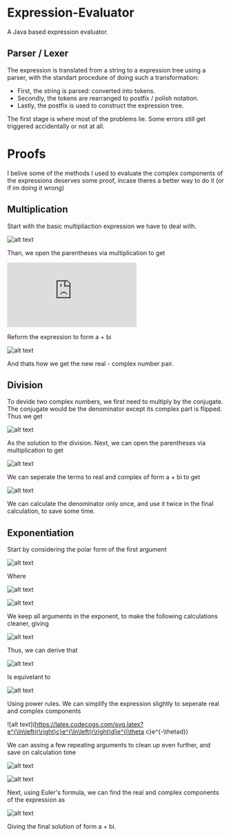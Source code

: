 # Expression-Evaluator
A Java based expression evaluator.

## Parser / Lexer
The expression is translated from a string to a expression tree using a parser, with the standart procedure of doing such a transformation:
- First, the string is parsed: converted into tokens.
- Secondly, the tokens are rearranged to postfix / polish notation.
- Lastly, the postfix is used to construct the expression tree.

The first stage is where most of the problems lie. Some errors still get triggered accidentally or not at all. 

# Proofs
I belive some of the methods I used to evaluate the complex components of the expressions deserves some proof, incase theres a better way to do it (or if im doing it wrong)

## Multiplication
Start with the basic multipliaction expression we have to deal with.

![alt text](https://latex.codecogs.com/svg.latex?\left(a%2Bbi\right)\cdot\left(c%2Bdi\right))

Than, we open the parentheses via multiplication to get

![alt text](https://latex.codecogs.com/svg.latex?ac+adi+bic-bd)

Reform the expression to form a + bi

![alt text](https://latex.codecogs.com/svg.latex?ac-bd\+i\left(ad+bc\right))

And thats how we get the new real - complex number pair.

## Division
To devide two complex numbers, we first need to multiply by the conjugate. The conjugate would be the denominator except its complex part is flipped. Thus we get

![alt text](https://latex.codecogs.com/svg.latex?\frac{\left(a+bi\right)\left(c-di\right)}{\left(c+di\right)\left(c-di\right)})

As the solution to the division. Next, we can open the parentheses via multiplication to get

![alt text](https://latex.codecogs.com/svg.latex?\frac{ac-adi+cbi+bd}{c^{2}-cdi+cdi+d^{2}})

We can seperate the terms to real and complex of form a + bi to get

![alt text](https://latex.codecogs.com/svg.latex?\frac{ac+bd}{c^{2}+d^{2}}+\frac{-ad+cb}{c^{2}+d^{2}}i)

We can calculate the denominator only once, and use it twice in the final calculation, to save some time.

## Exponentiation
Start by considering the polar form of the first argument

![alt text](https://latex.codecogs.com/svg.latex?\left(a+bi\right)=re^{i\theta})

Where

![alt text](https://latex.codecogs.com/svg.latex?r=\sqrt{a^{2}+b^{2}})

![alt text](https://latex.codecogs.com/svg.latex?\theta=\arcsin\left(\frac{b}{r}\right))

We keep all arguments in the exponent, to make the following calculations cleaner, giving

![alt text](https://latex.codecogs.com/svg.latex?e^{\ln\left(r\right)i\theta})

Thus, we can derive that

![alt text](https://latex.codecogs.com/svg.latex?\left(a+bi\right)^{\left(c+di\right)})

Is equivelant to

![alt text](https://latex.codecogs.com/svg.latex?e^{\left(\ln\left(r\right)i\theta\right)\left(c+di\right)})

Using power rules. We can simplify the expression slightly to seperate real and complex components

![alt text](https://latex.codecogs.com/svg.latex?e^{\ln\left(r\right)c}e^{\ln\left(r\right)d}e^{i\theta c}e^{-\thetad})

We can assing a few repeating arguments to clean up even further, and save on calculation time

![alt text](https://latex.codecogs.com/svg.latex?g=e^{\ln\left(r\right)c-\thetad})

![alt text](https://latex.codecogs.com/svg.latex?v=fd+\thetac)

Next, using Euler's formula, we can find the real and complex components of the expression as

![alt text](https://latex.codecogs.com/svg.latex?g\left(\cos\left(v\right)+i\sin\left(v\right)\right))

Giving the final solution of form a + bi.
